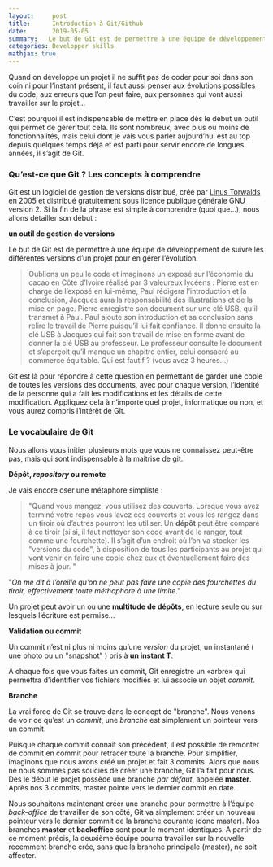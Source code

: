 ```yaml
---
layout:     post
title:      Introduction à Git/Github 
date:       2019-05-05
summary:   Le but de Git est de permettre à une équipe de développement de suivre les différentes versions d’un projet pour en gérer l’évolution
categories: Developper skills
mathjax: true
---
```


Quand on développe un projet il ne suffit pas de coder pour soi dans son coin ni pour l’instant présent, il faut aussi penser aux évolutions possibles du code, aux erreurs que l’on peut faire, aux personnes qui vont aussi travailler sur le projet… 

C’est pourquoi il est indispensable de mettre en place dès le début un outil qui permet de gérer tout cela. Ils sont nombreux, avec plus ou moins de fonctionnalités, mais celui dont je vais vous parler aujourd’hui est au top depuis quelques temps déjà et est parti pour servir encore de longues années, il s’agit de Git. 

### Qu’est-ce que Git ? Les concepts à comprendre

Git est un logiciel de gestion de versions distribué, créé par [Linus Torwalds](https://fr.wikipedia.org/wiki/Linus_Torvalds)  en 2005 et distribué gratuitement sous licence publique générale GNU version 2. Si la fin de la phrase est simple à comprendre (quoi que…), nous allons détailler son début :

**un outil de gestion de versions**

Le but de Git est de permettre à une équipe de développement de suivre les différentes versions d’un projet pour en gérer l’évolution.

>  Oublions un peu le code et imaginons un exposé sur l’économie du cacao en Côte d’Ivoire réalisé par 3 valeureux lycéens : Pierre est en charge de l’exposé en lui-même, Paul rédigera l’introduction et la conclusion, Jacques aura la responsabilité des illustrations et de la mise en page. 
Pierre enregistre son document sur une clé USB, qu’il transmet à Paul. Paul ajoute son introduction et sa conclusion sans relire le travail de Pierre puisqu’il lui fait confiance. Il donne ensuite la clé USB à Jacques qui fait son travail de mise en forme avant de donner la clé USB au professeur. 
Le professeur consulte le document et s’aperçoit qu’il manque un chapitre entier, celui consacré au commerce équitable. Qui est fautif ? (vous avez 3 heures…) 

Git est là pour répondre à cette question en permettant de garder une copie de toutes les versions des documents, avec pour chaque version, l’identité de la personne qui a fait les modifications et les détails de cette modification. Appliquez cela à n’importe quel projet, informatique ou non, et vous aurez compris l’intérêt de Git.

### Le vocabulaire de Git

Nous allons vous initier plusieurs mots que vous ne connaissez peut-être pas, mais qui sont indispensable à la maitrise de git.

**Dépôt, *repository* ou remote**

Je vais encore oser une métaphore simpliste : 
>"Quand vous mangez, vous utilisez des couverts. Lorsque vous avez terminé votre repas vous lavez ces couverts et vous les rangez dans un tiroir où d’autres pourront les utiliser. 
Un **dépôt** peut être comparé à ce tiroir (si si, il faut nettoyer son code avant de le ranger, tout comme une fourchette). Il s’agit d’un endroit où l’on va stocker les "versions du code", à disposition de tous les participants au projet qui vont venir en faire une copie chez eux et éventuellement faire des mises à jour. "

"*On me dit à l’oreille qu’on ne peut pas faire une copie des fourchettes du tiroir, effectivement toute méthaphore à une limite*."

 Un projet peut avoir un ou une **multitude de dépôts**, en lecture seule ou sur lesquels l’écriture est permise… 

**Validation ou commit**

Un commit n’est ni plus ni moins qu’une *version* du projet, un instantané ( une photo ou un "snapshot" ) pris à **un instant T**. 

A chaque fois que vous faites un commit, Git enregistre un «arbre» qui permettra d’identifier vos fichiers modifiés et lui associe un objet *commit*.

**Branche**

La vrai force de Git se trouve dans le concept de "branche". Nous venons de voir ce qu’est un *commit*, une *branche* est simplement un pointeur vers un commit. 

Puisque chaque commit connaît son précédent, il est possible de remonter de commit en commit pour retracer toute la branche. Pour simplifier, imaginons que nous avons créé un projet et fait 3 commits. Alors que nous ne nous sommes pas souciés de créer une branche, Git l’a fait pour nous. Dès le début le projet possède une branche *par défaut*, appelée **master**. Après nos 3 commits, master pointe vers le dernier commit en date.

Nous souhaitons maintenant créer une branche pour permettre à l’équipe *back-office* de travailler de son côté, Git va simplement créer un nouveau pointeur vers le dernier commit de la branche courante (donc master). Nos branches **master** et **backoffice** sont pour le moment identiques.
A partir de ce moment précis, la deuxième équipe pourra travailler sur la nouvelle recemment branche crée, sans que la branche principale (master), ne soit affecter.





